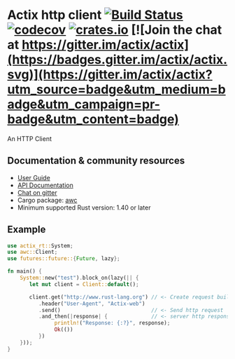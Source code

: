 # Actix http client [![Build Status](https://travis-ci.org/actix/actix-web.svg?branch=master)](https://travis-ci.org/actix/actix-web) [![codecov](https://codecov.io/gh/actix/actix-web/branch/master/graph/badge.svg)](https://codecov.io/gh/actix/actix-web) [![crates.io](https://meritbadge.herokuapp.com/awc)](https://crates.io/crates/awc) [![Join the chat at https://gitter.im/actix/actix](https://badges.gitter.im/actix/actix.svg)](https://gitter.im/actix/actix?utm_source=badge&utm_medium=badge&utm_campaign=pr-badge&utm_content=badge)

An HTTP Client

## Documentation & community resources

* [User Guide](https://actix.rs/docs/)
* [API Documentation](https://docs.rs/awc/)
* [Chat on gitter](https://gitter.im/actix/actix)
* Cargo package: [awc](https://crates.io/crates/awc)
* Minimum supported Rust version: 1.40 or later

## Example

```rust
use actix_rt::System;
use awc::Client;
use futures::future::{Future, lazy};

fn main() {
    System::new("test").block_on(lazy(|| {
       let mut client = Client::default();

       client.get("http://www.rust-lang.org") // <- Create request builder
          .header("User-Agent", "Actix-web")
          .send()                             // <- Send http request
          .and_then(|response| {              // <- server http response
               println!("Response: {:?}", response);
               Ok(())
          })
    }));
}
```
